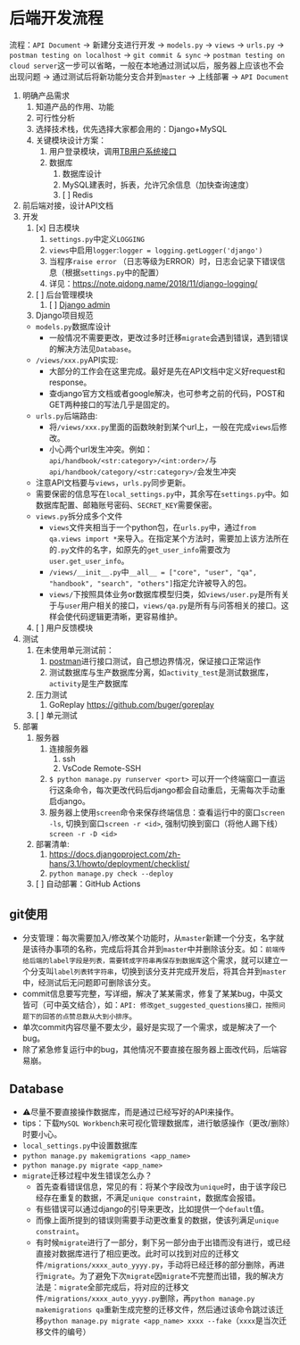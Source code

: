 # 后端开发流程
流程：`API Document` -> 新建分支进行开发 -> `models.py` -> `views` -> `urls.py` -> `postman testing on localhost` -> `git commit & sync` -> `postman testing on cloud server`这一步可以省略，一般在本地通过测试以后，服务器上应该也不会出现问题 -> 通过测试后将新功能分支合并到`master` -> 上线部署 -> `API Document`

1. 明确产品需求
   1. 知道产品的作用、功能
   2. 可行性分析
   3. 选择技术栈，优先选择大家都会用的：Django+MySQL
   4. 关键模块设计方案：
      1. 用户登录模块，调用[TB用户系统接口](https://github.com/TeaBreak-Tech/UserSystem/blob/master/api.md)
      2. 数据库
         1. 数据库设计
         2. MySQL建表时，拆表，允许冗余信息（加快查询速度）
         3. [ ] Redis
2. 前后端对接，设计API文档
3. 开发
   1. [x] 日志模块
      1. `settings.py`中定义`LOGGING`
      2. `views`中启用`logger`:`logger = logging.getLogger('django')`
      3. 当程序`raise error` （日志等级为ERROR）时，日志会记录下错误信息（根据`settings.py`中的配置）
      4. 详见：https://note.qidong.name/2018/11/django-logging/
   2. [ ] 后台管理模块
      1. [ ] [Django admin](https://docs.djangoproject.com/zh-hans/3.1/ref/contrib/admin/)
   3. Django项目规范
   - `models.py`数据库设计
     - 一般情况不需要更改，更改过多时迁移`migrate`会遇到错误，遇到错误的解决方法见`Database`。
   - `/views/xxx.py`API实现:
     - 大部分的工作会在这里完成。最好是先在API文档中定义好request和response。
     - 查django官方文档或者google解决，也可参考之前的代码，POST和GET两种接口的写法几乎是固定的。
   - `urls.py`后端路由:
     - 将`/views/xxx.py`里面的函数映射到某个url上，一般在完成`views`后修改。
     - 小心两个url发生冲突。例如：`api/handbook/<str:category>/<int:order>/`与`api/handbook/category/<str:category>/`会发生冲突
   - 注意API文档要与`views`，`urls.py`同步更新。
   - 需要保密的信息写在`local_settings.py`中，其余写在`settings.py`中。如数据库配置、邮箱账号密码、`SECRET_KEY`需要保密。
   - `views.py`拆分成多个文件
       - `views`文件夹相当于一个python包，在`urls.py`中，通过`from qa.views import *`来导入。在指定某个方法时，需要加上该方法所在的`.py`文件的名字，如原先的`get_user_info`需要改为`user.get_user_info`。
       - `/views/__init__.py`中`__all__ = ["core", "user", "qa", "handbook", "search", "others"]`指定允许被导入的包。
       - `views/`下按照具体业务or数据库模型归类，如`views/user.py`是所有关于与`user`用户相关的接口，`views/qa.py`是所有与问答相关的接口。这样会使代码逻辑更清晰，更容易维护。
    4. [ ] 用户反馈模块
4. 测试
   1. 在未使用单元测试前：
      1. [postman](https://www.postman.com/)进行接口测试，自己想边界情况，保证接口正常运作
      2. 测试数据库与生产数据库分离，如`activity_test`是测试数据库，`activity`是生产数据库
   2. 压力测试
      1. GoReplay https://github.com/buger/goreplay
   3. [ ] 单元测试
5. 部署
   1. 服务器
      1. 连接服务器
         1. ssh
         2. VsCode Remote-SSH
      2. `$ python manage.py runserver <port>` 可以开一个终端窗口一直运行这条命令，每次更改代码后django都会自动重启，无需每次手动重启django。
      3. 服务器上使用`screen`命令来保存终端信息：查看运行中的窗口`screen -ls`, 切换到窗口`screen -r <id>`, 强制切换到窗口（将他人踢下线）`screen -r -D <id>`
   2. 部署清单: 
      1. https://docs.djangoproject.com/zh-hans/3.1/howto/deployment/checklist/ 
      2. `python manage.py check --deploy`
   3. [ ] 自动部署：GitHub Actions



## git使用
- 分支管理：每次需要加入/修改某个功能时，从`master`新建一个分支，名字就是该待办事项的名称，完成后将其合并到`master`中并删除该分支。如：`前端传给后端的label字段是列表，需要转成字符串再保存到数据库`这个需求，就可以建立一个分支叫`label列表转字符串`，切换到该分支并完成开发后，将其合并到`master`中，经测试后无问题即可删除该分支。
- commit信息要写完整，写详细，解决了某某需求，修复了某某bug，中英文皆可（可中英文结合），如：`API: 修改get_suggested_questions接口，按照问题下的回答的点赞总数从大到小排序`。
- 单次commit内容尽量不要太少，最好是实现了一个需求，或是解决了一个bug。
- 除了紧急修复运行中的bug，其他情况不要直接在服务器上面改代码，后端容易崩。

## Database
- ⚠尽量不要直接操作数据库，而是通过已经写好的API来操作。
- tips：下载`MySQL Workbench`来可视化管理数据库，进行敏感操作（更改/删除）时要小心。
- `local_settings.py`中设置数据库
- `python manage.py makemigrations <app_name>`
- `python manage.py migrate <app_name>`
- `migrate`迁移过程中发生错误怎么办？
  - 首先查看错误信息，常见的有：将某个字段改为`unique`时，由于该字段已经存在重复的数据，不满足`unique constraint`，数据库会报错。
  - 有些错误可以通过django的引导来更改，比如提供一个`default`值。
  - 而像上面所提到的错误则需要手动更改重复的数据，使该列满足`unique constraint`。
  - 有时候`migrate`进行了一部分，剩下另一部分由于出错而没有进行，或已经直接对数据库进行了相应更改。此时可以找到对应的迁移文件`/migrations/xxxx_auto_yyyy.py`，手动将已经迁移的部分删除，再进行`migrate`。为了避免下次`migrate`因`migrate`不完整而出错，我的解决方法是：`migrate`全部完成后，将对应的迁移文件`/migrations/xxxx_auto_yyyy.py`删除，再`python manage.py makemigrations qa`重新生成完整的迁移文件，然后通过该命令跳过该迁移`python manage.py migrate <app_name> xxxx --fake`（`xxxx`是当次迁移文件的编号）